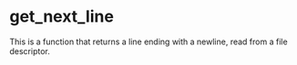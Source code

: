 # get_next_line
This is a function that returns a line ending with a newline, read from a file descriptor.
